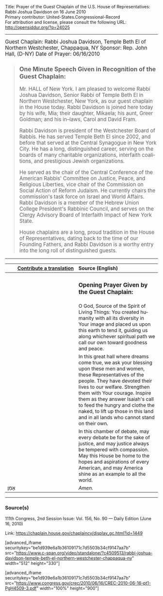 <html>
<head></head>
<body>
Title: Prayer of the Guest Chaplain of the U.S. House of Representatives: Rabbi Joshua Davidson on 16 June 2010<br />
Primary contributor: United-States.Congressional-Record<br />
For attribution and license, please consult the following URL: <a href="http://opensiddur.org/?p=24025">http://opensiddur.org/?p=24025</a>
<p />
<hr />

<div class="english" lang="en" style="font-size:1.2em;">
Guest Chaplain: Rabbi Joshua Davidson, Temple Beth El of Northern Westchester, Chappaqua, NY
Sponsor: Rep. John Hall, (D-NY)
Date of Prayer: 06/16/2010

<blockquote>
<h3>One Minute Speech Given in Recognition of the Guest Chaplain:</h3>

Mr. HALL of New York. I am pleased to welcome Rabbi Joshua Davidson, Senior Rabbi of Temple Beth El in Northern Westchester, New York, as our guest chaplain in the House today. Rabbi Davidson is joined here today by his wife, Mia; their daughter, Mikaela; his aunt, Greer Goldman; and his in–laws, Carol and David Fram. 

Rabbi Davidson is president of the Westchester Board of Rabbis. He has served Temple Beth El since 2002, and before that served at the Central Synagogue in New York City. He has a long, distinguished career, serving on the boards of many charitable organizations, interfaith coalitions, and prestigious Jewish organizations. 

He served as the chair of the Central Conference of the American Rabbis' Committee on Justice, Peace, and Religious Liberties, vice chair of the Commission on Social Action of Reform Judaism. He currently chairs the commission's task force on Israel and World Affairs. Rabbi Davidson is a member of the Hebrew Union College President's Rabbinic Council, and serves on the Clergy Advisory Board of Interfaith Impact of New York State. 

House chaplains are a long, proud tradition in the House of Representatives, dating back to the time of our Founding Fathers, and Rabbi Davidson is a worthy entry into the long roll of distinguished guests.
</blockquote>
</div>

<hr />

<table style="margin-left: auto;margin-right: auto;" class="draggable">
<thead><tr><th id="x" style="text-align: right;"><a href="/contributing/upload/">Contribute a translation</a></th><th style="text-align: left;">Source (English)</th></tr></thead>
<tbody>
<tr><td style="vertical-align:top;" width="46%">
<div class="liturgy" lang="he">

</span></div></td>
 
<td style="vertical-align:top;" width="53%">
<div class="english" lang="en">
<h3>Opening Prayer Given by the Guest Chaplain:</h3>
</div></td></tr>


<tr><td style="vertical-align:top;" width="46%">
<div class="liturgy" lang="he">

</span></div></td>
 
<td style="vertical-align:top;" width="53%">
<div class="english" lang="en">
O God, Source of the Spirit of Living Things:
You created humanity with all its diversity in Your image 
and placed us upon this earth to tend it, 
guiding us along whichever spiritual path we call our own
toward goodness and peace.
</div></td></tr>


<tr><td style="vertical-align:top;" width="46%">
<div class="liturgy" lang="he">

</span></div></td>
 
<td style="vertical-align:top;" width="53%">
<div class="english" lang="en">
In this great hall where dreams come true, 
we ask your blessing upon these men and women, 
these Representatives of the people. 
They have devoted their lives to our welfare. 
Strengthen them with Your courage. 
Inspire them as they answer Isaiah's call 
to feed the hungry and clothe the naked, 
to lift up those in this land 
and in all lands 
who cannot stand on their own. 
</div></td></tr>


<tr><td style="vertical-align:top;" width="46%">
<div class="liturgy" lang="he">

</span></div></td>
 
<td style="vertical-align:top;" width="53%">
<div class="english" lang="en">
In this chamber of debate, 
may every debate be for the sake of justice, 
and may justice always be tempered with compassion. 
May this House be home to the hopes 
and aspirations 
of every American, 
and may America shine as an example 
to all the world.
</div></td></tr>


<tr><td style="vertical-align:top;" width="46%">
<div class="liturgy" lang="he">
אָמֵן׃
</span></div></td>
 
<td style="vertical-align:top;" width="53%">
<div class="english" lang="en">
<em>Amen.</em>
</div></td></tr>
</tbody></table>

<hr />

<h3>Source(s)</h3>

111th Congress, 2nd Session
Issue: Vol. 156, No. 90 — Daily Edition (June 16, 2010)

Link: <a href="https://chaplain.house.gov/chaplaincy/display_gc.html?id=1449">https://chaplain.house.gov/chaplaincy/display_gc.html?id=1449</a>

[advanced_iframe securitykey="be1d939e6a1b36109171c7d5503b34cf9147aa7b" src="https://www.c-span.org/video/standalone/?c4509513/rabbi-joshua-davidson-temple-beth-el-northern-westchester-chappaqua-ny" width="512" height="330"]

[advanced_iframe securitykey="be1d939e6a1b36109171c7d5503b34cf9147aa7b" src="https://www.congress.gov/crec/2010/06/16/CREC-2010-06-16-pt1-PgH4509-3.pdf" width="100%" height="900"]
</body>
</html>